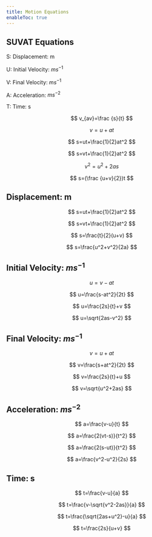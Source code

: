```yaml
---
title: Motion Equations
enableToc: true
---
```


## SUVAT Equations

S: Displacement: m

U: Initial Velocity: $ms^{-1}$

V: Final Velocity: $ms^{-1}$

A: Acceleration: $ms^{-2}$

T: Time: s

$$ v_{av}=\frac {s}{t} $$

$$ v=u+at $$

$$ s=ut+\frac{1}{2}at^2 $$

$$ s=vt+\frac{1}{2}at^2 $$

$$ v^2=u^2+2as $$

$$ s=(\frac {u+v}{2})t $$

## Displacement: m

$$ s=ut+\frac{1}{2}at^2 $$

$$ s=vt+\frac{1}{2}at^2 $$

$$ s=\frac{t}{2}(u+v) $$

$$ s=\frac{u^2+v^2}{2a} $$

## Initial Velocity: $ms^{-1}$

$$ u=v-at $$

$$ u=\frac{s-at^2}{2t} $$

$$ u=\frac{2s}{t}+v $$

$$ u=\sqrt{2as-v^2} $$

## Final Velocity: $ms^{-1}$

$$ v=u+at $$

$$ v=\frac{s+at^2}{2t} $$

$$ v=\frac{2s}{t}+u $$

$$ v=\sqrt{u^2+2as} $$

## Acceleration: $ms^{-2}$

$$ a=\frac{v-u}{t} $$

$$ a=\frac{2(vt-s)}{t^2} $$

$$ a=\frac{2(s-ut)}{t^2} $$

$$ a=\frac{v^2-u^2}{2s} $$

## Time: s

$$ t=\frac{v-u}{a} $$

$$ t=\frac{v-\sqrt{v^2-2as}}{a} $$

$$ t=\frac{\sqrt{2as+u^2}-u}{a} $$

$$ t=\frac{2s}{u+v} $$